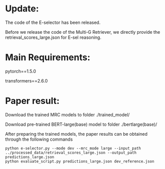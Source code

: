 # Update:
The code of the E-selector has been released.

Before we release the code of the Multi-G Retriever, we directly provide the retrieval_scores_large.json for E-sel reasoning.

# Main Requirements:
pytorch==1.5.0

transformers==2.6.0

# Paper result:
Download the trained MRC models to folder ./trained_model/

Download pre-trained BERT-large(base) model to folder ./bertlarge(base)/

After preparing the trained models, the paper results can be obtained through the following commands


    python e-selector.py --mode dev --mrc_mode large --input_path ../processed_data/retrieval_scores_large.json --output_path predictions_large.json
    python evaluate_script.py predictions_large.json dev_reference.json
